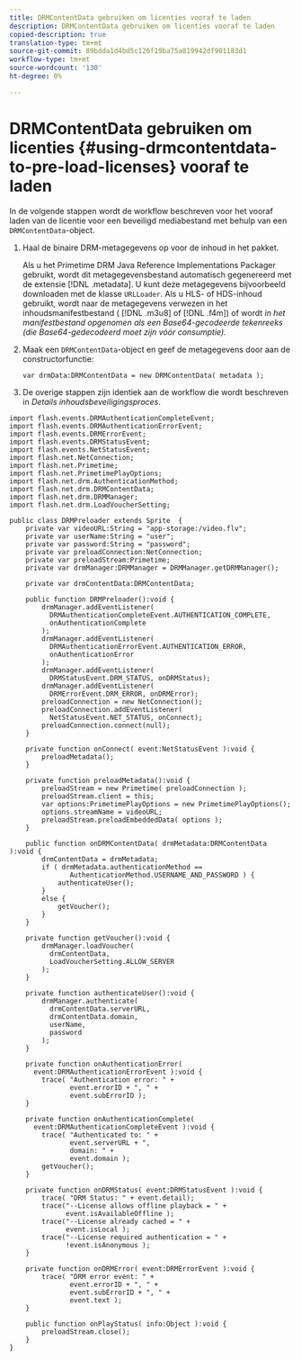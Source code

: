 ```yaml
---
title: DRMContentData gebruiken om licenties vooraf te laden
description: DRMContentData gebruiken om licenties vooraf te laden
copied-description: true
translation-type: tm+mt
source-git-commit: 89bdda1d4bd5c126f19ba75a819942df901183d1
workflow-type: tm+mt
source-wordcount: '130'
ht-degree: 0%

---
```



# DRMContentData gebruiken om licenties {#using-drmcontentdata-to-pre-load-licenses} vooraf te laden

In de volgende stappen wordt de workflow beschreven voor het vooraf laden van de licentie voor een beveiligd mediabestand met behulp van een `DRMContentData`-object.

1. Haal de binaire DRM-metagegevens op voor de inhoud in het pakket.

   Als u het Primetime DRM Java Reference Implementations Packager gebruikt, wordt dit metagegevensbestand automatisch gegenereerd met de extensie [!DNL .metadata]. U kunt deze metagegevens bijvoorbeeld downloaden met de klasse `URLLoader`. Als u HLS- of HDS-inhoud gebruikt, wordt naar de metagegevens verwezen in het inhoudsmanifestbestand ( [!DNL .m3u8] of [!DNL .f4m]) of wordt *in het manifestbestand opgenomen als een Base64-gecodeerde tekenreeks (die Base64-gedecodeerd moet zijn vóór consumptie).*
1. Maak een `DRMContentData`-object en geef de metagegevens door aan de constructorfunctie:

   ```
   var drmData:DRMContentData = new DRMContentData( metadata );
   ```

1. De overige stappen zijn identiek aan de workflow die wordt beschreven in *Details inhoudsbeveiligingsproces*.

<!--<a id="example_EBEDA8E10F6344CABA4DE31DC342B8F8"></a>-->

```
import flash.events.DRMAuthenticationCompleteEvent; 
import flash.events.DRMAuthenticationErrorEvent; 
import flash.events.DRMErrorEvent; 
import flash.events.DRMStatusEvent; 
import flash.events.NetStatusEvent; 
import flash.net.NetConnection; 
import flash.net.Primetime; 
import flash.net.PrimetimePlayOptions; 
import flash.net.drm.AuthenticationMethod; 
import flash.net.drm.DRMContentData; 
import flash.net.drm.DRMManager; 
import flash.net.drm.LoadVoucherSetting; 
  
public class DRMPreloader extends Sprite  { 
    private var videoURL:String = "app-storage:/video.flv"; 
    private var userName:String = "user"; 
    private var password:String = "password"; 
    private var preloadConnection:NetConnection; 
    private var preloadStream:Primetime; 
    private var drmManager:DRMManager = DRMManager.getDRMManager(); 
 
    private var drmContentData:DRMContentData; 
 
    public function DRMPreloader():void { 
        drmManager.addEventListener(  
          DRMAuthenticationCompleteEvent.AUTHENTICATION_COMPLETE,  
          onAuthenticationComplete 
        ); 
        drmManager.addEventListener( 
          DRMAuthenticationErrorEvent.AUTHENTICATION_ERROR,  
          onAuthenticationError 
        ); 
        drmManager.addEventListener( 
          DRMStatusEvent.DRM_STATUS, onDRMStatus); 
        drmManager.addEventListener( 
          DRMErrorEvent.DRM_ERROR, onDRMError); 
        preloadConnection = new NetConnection(); 
        preloadConnection.addEventListener( 
          NetStatusEvent.NET_STATUS, onConnect); 
        preloadConnection.connect(null);  
    } 
 
    private function onConnect( event:NetStatusEvent ):void {  
        preloadMetadata(); 
    } 
 
    private function preloadMetadata():void {  
        preloadStream = new Primetime( preloadConnection ); 
        preloadStream.client = this; 
        var options:PrimetimePlayOptions = new PrimetimePlayOptions(); 
        options.streamName = videoURL; 
        preloadStream.preloadEmbeddedData( options );  
    }  
 
    public function onDRMContentData( drmMetadata:DRMContentData ):void {  
        drmContentData = drmMetadata; 
        if ( drmMetadata.authenticationMethod ==  
               AuthenticationMethod.USERNAME_AND_PASSWORD ) {  
            authenticateUser(); 
        } 
        else {  
            getVoucher(); 
        } 
    } 
 
    private function getVoucher():void {  
        drmManager.loadVoucher(  
          drmContentData,  
          LoadVoucherSetting.ALLOW_SERVER  
        ); 
    } 
 
    private function authenticateUser():void {  
        drmManager.authenticate(  
          drmContentData.serverURL,  
          drmContentData.domain,  
          userName,  
          password  
        ); 
    } 
 
    private function onAuthenticationError(  
      event:DRMAuthenticationErrorEvent ):void {  
        trace( "Authentication error: " +  
               event.errorID + ", " +  
               event.subErrorID ); 
    } 
 
    private function onAuthenticationComplete(  
      event:DRMAuthenticationCompleteEvent ):void {  
        trace( "Authenticated to: " +  
               event.serverURL + ",  
               domain: " +  
               event.domain ); 
        getVoucher(); 
    } 
 
    private function onDRMStatus( event:DRMStatusEvent ):void { 
        trace( "DRM Status: " + event.detail); 
        trace("--License allows offline playback = " +  
              event.isAvailableOffline ); 
        trace("--License already cached = " +  
              event.isLocal ); 
        trace("--License required authentication = " +  
              !event.isAnonymous ); 
    } 
 
    private function onDRMError( event:DRMErrorEvent ):void { 
        trace( "DRM error event: " +  
               event.errorID + ", " +  
               event.subErrorID + ", " +  
               event.text ); 
    } 
 
    public function onPlayStatus( info:Object ):void { 
        preloadStream.close(); 
    }  
} 
```

